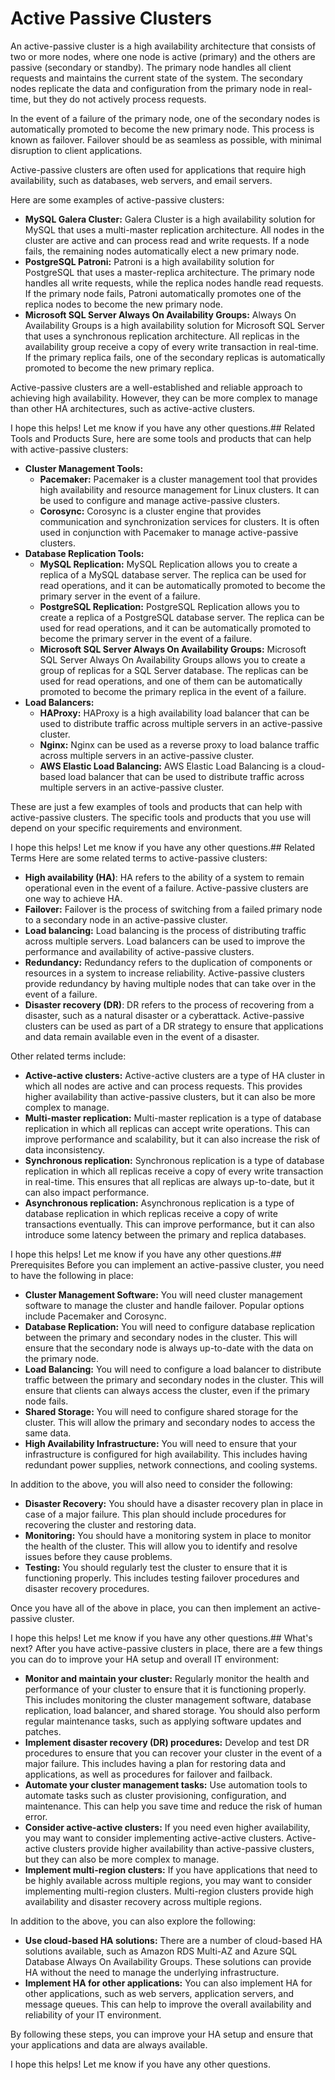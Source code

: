 # Active Passive Clusters 
An active-passive cluster is a high availability architecture that consists of two or more nodes, where one node is active (primary) and the others are passive (secondary or standby). The primary node handles all client requests and maintains the current state of the system. The secondary nodes replicate the data and configuration from the primary node in real-time, but they do not actively process requests.

In the event of a failure of the primary node, one of the secondary nodes is automatically promoted to become the new primary node. This process is known as failover. Failover should be as seamless as possible, with minimal disruption to client applications.

Active-passive clusters are often used for applications that require high availability, such as databases, web servers, and email servers.

Here are some examples of active-passive clusters:

* **MySQL Galera Cluster:** Galera Cluster is a high availability solution for MySQL that uses a multi-master replication architecture. All nodes in the cluster are active and can process read and write requests. If a node fails, the remaining nodes automatically elect a new primary node.
* **PostgreSQL Patroni:** Patroni is a high availability solution for PostgreSQL that uses a master-replica architecture. The primary node handles all write requests, while the replica nodes handle read requests. If the primary node fails, Patroni automatically promotes one of the replica nodes to become the new primary node.
* **Microsoft SQL Server Always On Availability Groups:** Always On Availability Groups is a high availability solution for Microsoft SQL Server that uses a synchronous replication architecture. All replicas in the availability group receive a copy of every write transaction in real-time. If the primary replica fails, one of the secondary replicas is automatically promoted to become the new primary replica.

Active-passive clusters are a well-established and reliable approach to achieving high availability. However, they can be more complex to manage than other HA architectures, such as active-active clusters.

I hope this helps! Let me know if you have any other questions.## Related Tools and Products
Sure, here are some tools and products that can help with active-passive clusters:

* **Cluster Management Tools:**
    * **Pacemaker:** Pacemaker is a cluster management tool that provides high availability and resource management for Linux clusters. It can be used to configure and manage active-passive clusters.
    * **Corosync:** Corosync is a cluster engine that provides communication and synchronization services for clusters. It is often used in conjunction with Pacemaker to manage active-passive clusters.
* **Database Replication Tools:**
    * **MySQL Replication:** MySQL Replication allows you to create a replica of a MySQL database server. The replica can be used for read operations, and it can be automatically promoted to become the primary server in the event of a failure.
    * **PostgreSQL Replication:** PostgreSQL Replication allows you to create a replica of a PostgreSQL database server. The replica can be used for read operations, and it can be automatically promoted to become the primary server in the event of a failure.
    * **Microsoft SQL Server Always On Availability Groups:** Microsoft SQL Server Always On Availability Groups allows you to create a group of replicas for a SQL Server database. The replicas can be used for read operations, and one of them can be automatically promoted to become the primary replica in the event of a failure.
* **Load Balancers:**
    * **HAProxy:** HAProxy is a high availability load balancer that can be used to distribute traffic across multiple servers in an active-passive cluster.
    * **Nginx:** Nginx can be used as a reverse proxy to load balance traffic across multiple servers in an active-passive cluster.
    * **AWS Elastic Load Balancing:** AWS Elastic Load Balancing is a cloud-based load balancer that can be used to distribute traffic across multiple servers in an active-passive cluster.

These are just a few examples of tools and products that can help with active-passive clusters. The specific tools and products that you use will depend on your specific requirements and environment.

I hope this helps! Let me know if you have any other questions.## Related Terms
Here are some related terms to active-passive clusters:

* **High availability (HA)**: HA refers to the ability of a system to remain operational even in the event of a failure. Active-passive clusters are one way to achieve HA.
* **Failover:** Failover is the process of switching from a failed primary node to a secondary node in an active-passive cluster.
* **Load balancing:** Load balancing is the process of distributing traffic across multiple servers. Load balancers can be used to improve the performance and availability of active-passive clusters.
* **Redundancy:** Redundancy refers to the duplication of components or resources in a system to increase reliability. Active-passive clusters provide redundancy by having multiple nodes that can take over in the event of a failure.
* **Disaster recovery (DR)**: DR refers to the process of recovering from a disaster, such as a natural disaster or a cyberattack. Active-passive clusters can be used as part of a DR strategy to ensure that applications and data remain available even in the event of a disaster.

Other related terms include:

* **Active-active clusters:** Active-active clusters are a type of HA cluster in which all nodes are active and can process requests. This provides higher availability than active-passive clusters, but it can also be more complex to manage.
* **Multi-master replication:** Multi-master replication is a type of database replication in which all replicas can accept write operations. This can improve performance and scalability, but it can also increase the risk of data inconsistency.
* **Synchronous replication:** Synchronous replication is a type of database replication in which all replicas receive a copy of every write transaction in real-time. This ensures that all replicas are always up-to-date, but it can also impact performance.
* **Asynchronous replication:** Asynchronous replication is a type of database replication in which replicas receive a copy of write transactions eventually. This can improve performance, but it can also introduce some latency between the primary and replica databases.

I hope this helps! Let me know if you have any other questions.## Prerequisites
Before you can implement an active-passive cluster, you need to have the following in place:

* **Cluster Management Software:** You will need cluster management software to manage the cluster and handle failover. Popular options include Pacemaker and Corosync.
* **Database Replication:** You will need to configure database replication between the primary and secondary nodes in the cluster. This will ensure that the secondary node is always up-to-date with the data on the primary node.
* **Load Balancing:** You will need to configure a load balancer to distribute traffic between the primary and secondary nodes in the cluster. This will ensure that clients can always access the cluster, even if the primary node fails.
* **Shared Storage:** You will need to configure shared storage for the cluster. This will allow the primary and secondary nodes to access the same data.
* **High Availability Infrastructure:** You will need to ensure that your infrastructure is configured for high availability. This includes having redundant power supplies, network connections, and cooling systems.

In addition to the above, you will also need to consider the following:

* **Disaster Recovery:** You should have a disaster recovery plan in place in case of a major failure. This plan should include procedures for recovering the cluster and restoring data.
* **Monitoring:** You should have a monitoring system in place to monitor the health of the cluster. This will allow you to identify and resolve issues before they cause problems.
* **Testing:** You should regularly test the cluster to ensure that it is functioning properly. This includes testing failover procedures and disaster recovery procedures.

Once you have all of the above in place, you can then implement an active-passive cluster.

I hope this helps! Let me know if you have any other questions.## What's next?
After you have active-passive clusters in place, there are a few things you can do to improve your HA setup and overall IT environment:

* **Monitor and maintain your cluster:** Regularly monitor the health and performance of your cluster to ensure that it is functioning properly. This includes monitoring the cluster management software, database replication, load balancer, and shared storage. You should also perform regular maintenance tasks, such as applying software updates and patches.
* **Implement disaster recovery (DR) procedures:** Develop and test DR procedures to ensure that you can recover your cluster in the event of a major failure. This includes having a plan for restoring data and applications, as well as procedures for failover and failback.
* **Automate your cluster management tasks:** Use automation tools to automate tasks such as cluster provisioning, configuration, and maintenance. This can help you save time and reduce the risk of human error.
* **Consider active-active clusters:** If you need even higher availability, you may want to consider implementing active-active clusters. Active-active clusters provide higher availability than active-passive clusters, but they can also be more complex to manage.
* **Implement multi-region clusters:** If you have applications that need to be highly available across multiple regions, you may want to consider implementing multi-region clusters. Multi-region clusters provide high availability and disaster recovery across multiple regions.

In addition to the above, you can also explore the following:

* **Use cloud-based HA solutions:** There are a number of cloud-based HA solutions available, such as Amazon RDS Multi-AZ and Azure SQL Database Always On Availability Groups. These solutions can provide HA without the need to manage the underlying infrastructure.
* **Implement HA for other applications:** You can also implement HA for other applications, such as web servers, application servers, and message queues. This can help to improve the overall availability and reliability of your IT environment.

By following these steps, you can improve your HA setup and ensure that your applications and data are always available.

I hope this helps! Let me know if you have any other questions.